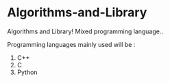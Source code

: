 # Algorithms-and-Library
Algorithms and Library! Mixed programming language..

Programming languages mainly used will be : 
1. C++
2. C
3. Python
